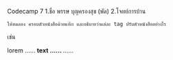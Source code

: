 Codecamp 7
    1.ชื่อ พรรษ บุญครองสุข (พัด)
    2.โจทย์การบ้าน

    ให้ทดลอง ครอบตัวหนังสือด้วยแท๊ก และอธิบายว่าแต่ละ tag ปรับตัวหนังสืออย่างไร
<strong> </strong>
<label> </label>
<del> </del>
<b> </b>
<em> </em>
<mark> </mark>
<i> </i>
<sub> </sub>
<sup> </sup>

เช่น <p> lorem …… <strong> text …… </strong> ……</p>
